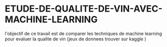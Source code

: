 # ETUDE-DE-QUALITE-DE-VIN-AVEC-MACHINE-LEARNING

l'objectif de ce travail est de comparer les techniques de machine learning pour evaluer la qualite de vin (jeux de donnees trouver sur kaggle )
